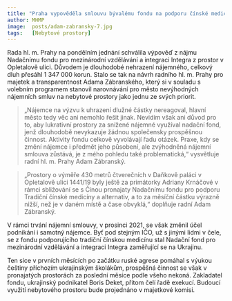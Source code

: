 ```yaml
---
title: "Praha vypověděla smlouvu bývalému fondu na podporu čínské medicíny, i přes zvýhodněný nájem dluží městu téměř 1,4 milionu korun"
author: MHMP
image:  posts/adam-zabransky-7.jpg
tags:   [Nebytové prostory]
---
```


Rada hl. m. Prahy na pondělním jednání schválila výpověď z nájmu Nadačnímu fondu pro mezinárodní vzdělávání a integraci Integra z prostor v Opletalově ulici. Důvodem je dlouhodobé nehrazení nájemného, celkový dluh přesáhl 1 347 000 korun. Stalo se tak na návrh radního hl. m. Prahy pro majetek a transparentnost Adama Zábranského, který si v souladu s volebním programem stanovil narovnávání pro město nevýhodných nájemních smluv na nebytové prostory jako jednu ze svých priorit.

> „Nájemce na výzvu k uhrazení dlužné částky nereagoval, hlavní město tedy věc ani nemohlo řešit jinak. Nevidím však ani důvod pro to, aby lukrativní prostory za snížené nájemné využíval nadační fond, jenž dlouhodobě nevykazuje žádnou společensky prospěšnou činnost. Aktivity fondu celkově vyvolávají řadu otázek. Praxe, kdy se změní nájemce i předmět jeho působení, ale zvýhodněná nájemní smlouva zůstává, je z mého pohledu také problematická,“ vysvětluje radní hl. m. Prahy Adam Zábranský.

> „Prostory o výměře 430 metrů čtverečních v Daňkově paláci v Opletalově ulici 1441/19 byly ještě za primátorky Adriany Krnáčové v rámci sbližování se s Čínou pronajaty Nadačnímu fondu pro podporu Tradiční čínské medicíny a alternativ, a to za měsíční částku výrazně nižší, než je v daném místě a čase obvyklá,“ doplňuje radní Adam Zábranský.

V rámci trvání nájemní smlouvy, v prosinci 2021, se však změnil účel podnikání i samotný nájemce. Byť pod stejným IČO, už s jinými lidmi v čele, se z fondu podporujícího tradiční čínskou medicínu stal Nadační fond pro mezinárodní vzdělávání a integraci Integra zaměřující se na Ukrajinu.

Ten sice v prvních měsících po začátku ruské agrese pomáhal s výukou češtiny příchozím ukrajinským školákům, prospěšná činnost se však v pronajatých prostorách za poslední měsíce podle všeho nekoná. Zakladatel fondu, ukrajinský podnikatel Boris Deket, přitom čelí řadě exekucí. Budoucí využití nebytového prostoru bude projednáno v majetkové komisi.
